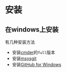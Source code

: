 # 安装

## 在windows上安装

有几种安装方法

* 安装[cmder](http://cmder.net/)的`full`版本
* 安装[msysgit](https://git-for-windows.github.io/)
* 安装[GitHub for Windows](https://desktop.github.com/)